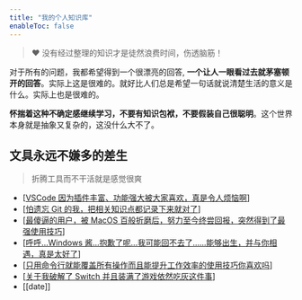 ```yaml
---
title: "我的个人知识库"
enableToc: false
---
```


> ❤️ 没有经过整理的知识才是徒然浪费时间，伤透脑筋！

对于所有的问题，我都希望得到一个很漂亮的回答, **一个让人一眼看过去就茅塞顿开的回答**。实际上这是很难的。就好比人们总是希望一句话就说清楚生活的意义是什么。实际上也是很难的。

**怀揣着这种不确定感继续学习，不要有知识包袱，不要假装自己很聪明**。这个世界本身就是抽象又复杂的，这没什么大不了。

## 文具永远不嫌多的差生

> 折腾工具而不干活就是感觉很爽

- [[VSCode 因为插件丰富、功能强大被大家喜欢，真是令人烦恼啊]]
- [[怕遗忘 Git 的我，把相关知识点都记录下来就对了]]
- [[最傻逼的用户，被 MacOS 百般折磨后，努力至今终尝回报，突然得到了最强使用技巧]]
- [[呼呼…Windows 酱…抱歉了呢…我可能回不去了……能够出生，并与你相遇，真是太好了]]
- [[只用命令行就能覆盖所有操作而且能提升工作效率的使用技巧你喜欢吗]]
- [[关于我破解了 Switch 并且装满了游戏依然吃灰这件事]]
- [[date]]

[//begin]: # "Autogenerated link references for markdown compatibility"
[VSCode 因为插件丰富、功能强大被大家喜欢，真是令人烦恼啊]: <notes/VSCode 因为插件丰富、功能强大被大家喜欢，真是令人烦恼啊.md> "VSCode 因为插件丰富、功能强大被大家喜欢，真是令人烦恼啊"
[怕遗忘 Git 的我，把相关知识点都记录下来就对了]: <notes/怕遗忘 Git 的我，把相关知识点都记录下来就对了.md> "怕遗忘 Git 的我，把相关知识点都记录下来就对了"
[最傻逼的用户，被 MacOS 百般折磨后，努力至今终尝回报，突然得到了最强使用技巧]: <notes/最傻逼的用户，被 MacOS 百般折磨后，努力至今终尝回报，突然得到了最强使用技巧.md> "最傻逼的用户，被 MacOS 百般折磨后，努力至今终尝回报，突然得到了最强使用技巧"
[呼呼…Windows 酱…抱歉了呢…我可能回不去了……能够出生，并与你相遇，真是太好了]: <notes/呼呼…Windows 酱…抱歉了呢…我可能回不去了……能够出生，并与你相遇，真是太好了.md> "Windows"
[只用命令行就能覆盖所有操作而且能提升工作效率的使用技巧你喜欢吗]: notes/只用命令行就能覆盖所有操作而且能提升工作效率的使用技巧你喜欢吗.md "只用命令行就能覆盖所有操作而且能提升工作效率的使用技巧你喜欢吗"
[关于我破解了 Switch 并且装满了游戏依然吃灰这件事]: <notes/关于我破解了 Switch 并且装满了游戏依然吃灰这件事.md> "Switch"
[notes/date]: notes/date.md "Test"
[//end]: # "Autogenerated link references"
